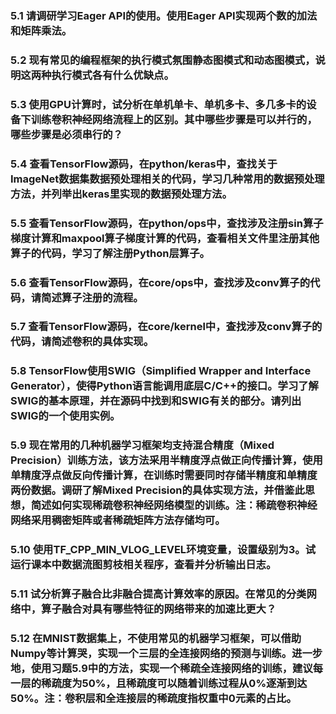### 5.1 请调研学习Eager API的使用。使用Eager API实现两个数的加法和矩阵乘法。

### 5.2 现有常见的编程框架的执行模式氛围静态图模式和动态图模式，说明这两种执行模式各有什么优缺点。

### 5.3 使用GPU计算时，试分析在单机单卡、单机多卡、多几多卡的设备下训练卷积神经网络流程上的区别。其中哪些步骤是可以并行的，哪些步骤是必须串行的？

### 5.4 查看TensorFlow源码，在python/keras中，查找关于ImageNet数据集数据预处理相关的代码，学习几种常用的数据预处理方法，并列举出keras里实现的数据预处理方法。

### 5.5 查看TensorFlow源码，在python/ops中，查找涉及注册sin算子梯度计算和maxpool算子梯度计算的代码，查看相关文件里注册其他算子的代码，学习了解注册Python层算子。

### 5.6 查看TensorFlow源码，在core/ops中，查找涉及conv算子的代码，请简述算子注册的流程。

### 5.7 查看TensorFlow源码，在core/kernel中，查找涉及conv算子的代码，请简述卷积的具体实现。

### 5.8 TensorFlow使用SWIG（Simplified Wrapper and Interface Generator），使得Python语言能调用底层C/C++的接口。学习了解SWIG的基本原理，并在源码中找到和SWIG有关的部分。请列出SWIG的一个使用实例。

### 5.9 现在常用的几种机器学习框架均支持混合精度（Mixed Precision）训练方法，该方法采用半精度浮点做正向传播计算，使用单精度浮点做反向传播计算，在训练时需要同时存储半精度和单精度两份数据。调研了解Mixed Precision的具体实现方法，并借鉴此思想，简述如何实现稀疏卷积神经网络模型的训练。注：稀疏卷积神经网络采用稠密矩阵或者稀疏矩阵方法存储均可。

### 5.10 使用TF_CPP_MIN_VLOG_LEVEL环境变量，设置级别为3。试运行课本中数据流图剪枝相关程序，查看并分析输出日志。

### 5.11 试分析算子融合比非融合提高计算效率的原因。在常见的分类网络中，算子融合对具有哪些特征的网络带来的加速比更大？

### 5.12 在MNIST数据集上，不使用常见的机器学习框架，可以借助Numpy等计算哭，实现一个三层的全连接网络的预测与训练。进一步地，使用习题5.9中的方法，实现一个稀疏全连接网络的训练，建议每一层的稀疏度为50%，且稀疏度可以随着训练过程从0%逐渐到达50%。注：卷积层和全连接层的稀疏度指权重中0元素的占比。